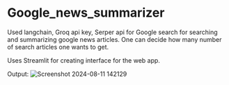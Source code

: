 # Google_news_summarizer

Used langchain, Groq api key, Serper api for Google search for searching and summarizing google news articles. One can decide how many number of search articles one wants to get.

Uses Streamlit for creating interface for the web app.

Output:
![Screenshot 2024-08-11 142129](https://github.com/user-attachments/assets/b38d2825-90d0-4fc5-ae6e-74cf8831c798)

